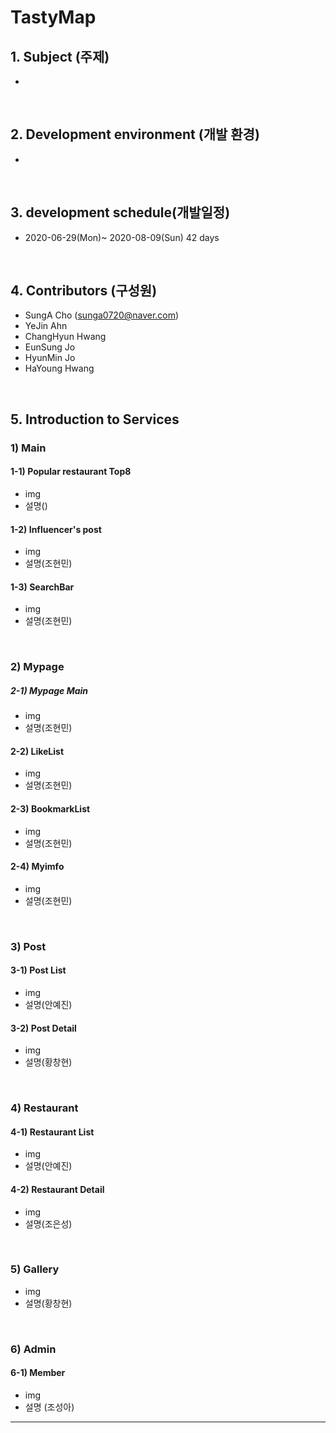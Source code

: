 # TastyMap

## 1. Subject (주제)
- 
<br/>

## 2. Development environment (개발 환경)
- 
<br/>

## 3. development schedule(개발일정)
- 2020-06-29(Mon)~ 2020-08-09(Sun) 42 days

<br/>

## 4. Contributors (구성원)
- SungA Cho (sunga0720@naver.com)
- YeJin Ahn 
- ChangHyun Hwang
- EunSung Jo
- HyunMin Jo
- HaYoung Hwang

<br/>

## 5. Introduction to Services

### 1) Main
#### 1-1) Popular restaurant Top8
- img
- 설명()
#### 1-2) Influencer's post
- img
- 설명(조현민)
#### 1-3) SearchBar
- img
- 설명(조현민)
<br/>


### 2) Mypage
##### 2-1) Mypage Main
- img
- 설명(조현민)
#### 2-2) LikeList
- img
- 설명(조현민)
#### 2-3) BookmarkList
- img 
- 설명(조현민)
#### 2-4) Myimfo
- img
- 설명(조현민)
<br/>

### 3) Post
#### 3-1) Post List
- img
- 설명(안예진)
#### 3-2) Post Detail
- img
- 설명(황창현)
<br/>

### 4) Restaurant
#### 4-1) Restaurant List
- img
- 설명(안예진)
#### 4-2) Restaurant Detail
- img
- 설명(조은성)
<br/>

### 5) Gallery
- img
- 설명(황창현)
<br/>

### 6) Admin
#### 6-1) Member
- img
- 설명 (조성아)

<hr/>  
